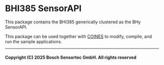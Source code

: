 # BHI385 SensorAPI

This package contains the BHI385 generically clustered as the BHy SensorAPI.

This package can be used together with [COINES](https://www.bosch-sensortec.com/software-tools/tools/coines/) to modify, compile, and run the sample applications.




---

#### Copyright (C) 2025 Bosch Sensortec GmbH. All rights reserved
